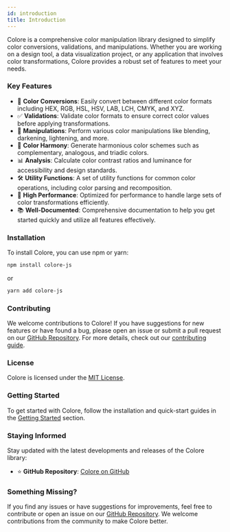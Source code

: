 ```yaml
---
id: introduction
title: Introduction
---
```


Colore is a comprehensive color manipulation library designed to simplify color conversions, validations, and manipulations. Whether you are working on a design tool, a data visualization project, or any application that involves color transformations, Colore provides a robust set of features to meet your needs.

### Key Features

- 🎨 **Color Conversions**: Easily convert between different color formats including HEX, RGB, HSL, HSV, LAB, LCH, CMYK, and XYZ.
- ✅ **Validations**: Validate color formats to ensure correct color values before applying transformations.
- 🔄 **Manipulations**: Perform various color manipulations like blending, darkening, lightening, and more.
- 🌈 **Color Harmony**: Generate harmonious color schemes such as complementary, analogous, and triadic colors.
- 📊 **Analysis**: Calculate color contrast ratios and luminance for accessibility and design standards.
- 🛠️ **Utility Functions**: A set of utility functions for common color operations, including color parsing and recomposition.
- 🚀 **High Performance**: Optimized for performance to handle large sets of color transformations efficiently.
- 📚 **Well-Documented**: Comprehensive documentation to help you get started quickly and utilize all features effectively.

### Installation

To install Colore, you can use npm or yarn:

```bash
npm install colore-js
```
or
```bash
yarn add colore-js
```

### Contributing

We welcome contributions to Colore! If you have suggestions for new features or have found a bug, please open an issue or submit a pull request on our [GitHub Repository](https://github.com/mallikcheripally/colore). For more details, check out our [contributing guide](https://github.com/your-repo/CONTRIBUTING.md).

### License

Colore is licensed under the [MIT License](https://github.com/mallikcheripally/colore/LICENSE).

### Getting Started

To get started with Colore, follow the installation and quick-start guides in the [Getting Started](./getting-started/installation) section.

### Staying Informed

Stay updated with the latest developments and releases of the Colore library:

- ⭐ **GitHub Repository**: [Colore on GitHub](https://github.com/mallikcheripally/colore)

### Something Missing?

If you find any issues or have suggestions for improvements, feel free to contribute or open an issue on our [GitHub Repository](https://github.com/mallikcheripally/colore). We welcome contributions from the community to make Colore better.
